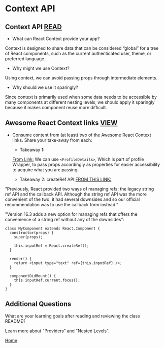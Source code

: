 # Context API

## Context API [READ](https://reactjs.org/docs/context.html)

- What can React Context provide your app?

Context is designed to share data that can be considered “global” for a tree of React components, such as the current authenticated user, theme, or preferred language.

- Why might we use Context?

Using context, we can avoid passing props through intermediate elements.

- Why should we use it sparingly?

Since context is primarily used when some data needs to be accessible by many components at different nesting levels, we should apply it sparingly because it makes component reuse more difficult.

## Awesome React Context links [VIEW](https://github.com/diegohaz/awesome-react-context)

- Consume content from (at least) two of the Awesome React Context links. Share your take-away from each:

  - Takeaway 1:
  
   [From Link:](https://egghead.io/lessons/react-creating-providers-and-consumers-with-the-react-context-api) We can use `<ProfileDetails>`, Which is part of profile Wrapper, to pass props accordingly as properties for easier accessibility to acquire what you are passing.

  - Takeaway 2: createRef API [FROM THIS LINK:](https://reactjs.org/blog/2018/03/29/react-v-16-3.html)

"Previously, React provided two ways of managing refs: the legacy string ref API and the callback API. Although the string ref API was the more convenient of the two, it had several downsides and so our official recommendation was to use the callback form instead."

"Version 16.3 adds a new option for managing refs that offers the convenience of a string ref without any of the downsides":

    class MyComponent extends React.Component {
      constructor(props) {
        super(props);

        this.inputRef = React.createRef();
      }

      render() {
        return <input type="text" ref={this.inputRef} />;
      }

      componentDidMount() {
        this.inputRef.current.focus();
      }
    }

## Additional Questions

What are your learning goals after reading and reviewing the class README?

Learn more about "Providers" and "Nested Levels".

[Home](https://keelen-fisher.github.io/new-repository/)

